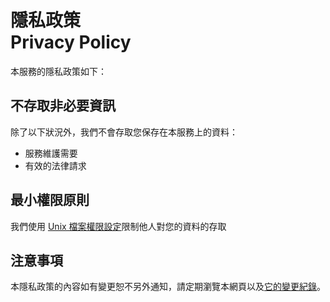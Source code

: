 # 隱私政策<br />Privacy Policy
本服務的隱私政策如下：

## 不存取非必要資訊
除了以下狀況外，我們不會存取您保存在本服務上的資料：

* 服務維護需要
* 有效的法律請求

## 最小權限原則
我們使用 [Unix 檔案權限設定](https://en.wikipedia.org/wiki/File_system_permissions)限制他人對您的資料的存取

## 注意事項
本隱私政策的內容如有變更恕不另外通知，請定期瀏覽本網頁以及[它的變更紀錄](https://github.com/ntouind/sites.ind.ntou.edu.tw/commits/master/網站根目錄/privacy-policy.markdown)。
